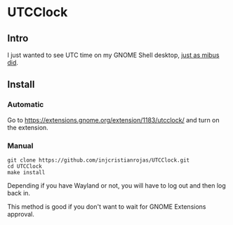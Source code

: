 # UTCClock

## Intro

I just wanted to see UTC time on my GNOME Shell desktop,
[just as mibus did](https://github.com/mibus/MultiClock).

## Install

### Automatic

Go to https://extensions.gnome.org/extension/1183/utcclock/ and turn on the extension.

### Manual

```
git clone https://github.com/injcristianrojas/UTCClock.git
cd UTCClock
make install
```

Depending if you have Wayland or not, you will have to log out and then log back in.

This method is good if you don't want to wait for GNOME Extensions approval.
